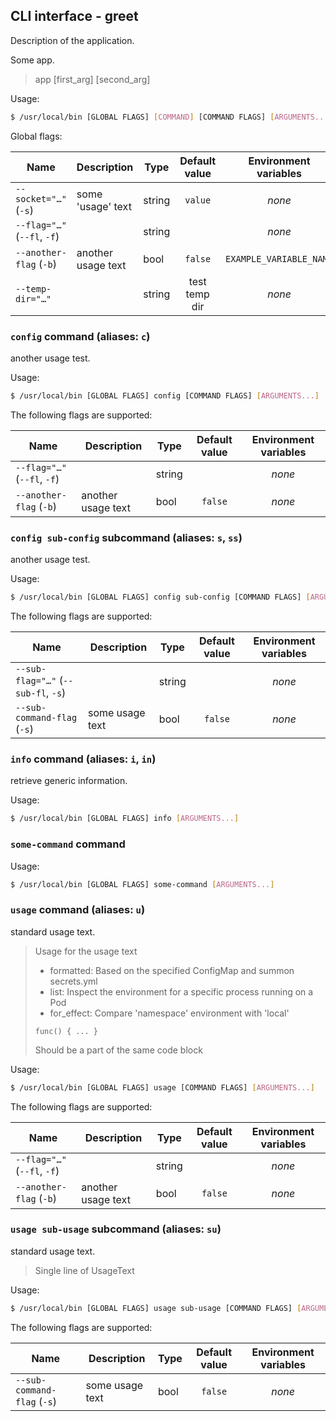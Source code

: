 ## CLI interface - greet

Description of the application.

Some app.

> app [first_arg] [second_arg]

Usage:

```bash
$ /usr/local/bin [GLOBAL FLAGS] [COMMAND] [COMMAND FLAGS] [ARGUMENTS...]
```

Global flags:

| Name                        | Description        | Type   | Default value |  Environment variables  |
|-----------------------------|--------------------|--------|:-------------:|:-----------------------:|
| `--socket="…"` (`-s`)       | some 'usage' text  | string |    `value`    |         *none*          |
| `--flag="…"` (`--fl`, `-f`) |                    | string |               |         *none*          |
| `--another-flag` (`-b`)     | another usage text | bool   |    `false`    | `EXAMPLE_VARIABLE_NAME` |
| `--temp-dir="…"`            |                    | string | test temp dir |         *none*          |

### `config` command (aliases: `c`)

another usage test.

Usage:

```bash
$ /usr/local/bin [GLOBAL FLAGS] config [COMMAND FLAGS] [ARGUMENTS...]
```

The following flags are supported:

| Name                        | Description        | Type   | Default value | Environment variables |
|-----------------------------|--------------------|--------|:-------------:|:---------------------:|
| `--flag="…"` (`--fl`, `-f`) |                    | string |               |        *none*         |
| `--another-flag` (`-b`)     | another usage text | bool   |    `false`    |        *none*         |

### `config sub-config` subcommand (aliases: `s`, `ss`)

another usage test.

Usage:

```bash
$ /usr/local/bin [GLOBAL FLAGS] config sub-config [COMMAND FLAGS] [ARGUMENTS...]
```

The following flags are supported:

| Name                                | Description     | Type   | Default value | Environment variables |
|-------------------------------------|-----------------|--------|:-------------:|:---------------------:|
| `--sub-flag="…"` (`--sub-fl`, `-s`) |                 | string |               |        *none*         |
| `--sub-command-flag` (`-s`)         | some usage text | bool   |    `false`    |        *none*         |

### `info` command (aliases: `i`, `in`)

retrieve generic information.

Usage:

```bash
$ /usr/local/bin [GLOBAL FLAGS] info [ARGUMENTS...]
```

### `some-command` command

Usage:

```bash
$ /usr/local/bin [GLOBAL FLAGS] some-command [ARGUMENTS...]
```

### `usage` command (aliases: `u`)

standard usage text.

> Usage for the usage text
> - formatted:  Based on the specified ConfigMap and summon secrets.yml
> - list:       Inspect the environment for a specific process running on a Pod
> - for_effect: Compare 'namespace' environment with 'local'
> ```
> func() { ... }
> ```
> Should be a part of the same code block

Usage:

```bash
$ /usr/local/bin [GLOBAL FLAGS] usage [COMMAND FLAGS] [ARGUMENTS...]
```

The following flags are supported:

| Name                        | Description        | Type   | Default value | Environment variables |
|-----------------------------|--------------------|--------|:-------------:|:---------------------:|
| `--flag="…"` (`--fl`, `-f`) |                    | string |               |        *none*         |
| `--another-flag` (`-b`)     | another usage text | bool   |    `false`    |        *none*         |

### `usage sub-usage` subcommand (aliases: `su`)

standard usage text.

> Single line of UsageText

Usage:

```bash
$ /usr/local/bin [GLOBAL FLAGS] usage sub-usage [COMMAND FLAGS] [ARGUMENTS...]
```

The following flags are supported:

| Name                        | Description     | Type | Default value | Environment variables |
|-----------------------------|-----------------|------|:-------------:|:---------------------:|
| `--sub-command-flag` (`-s`) | some usage text | bool |    `false`    |        *none*         |
